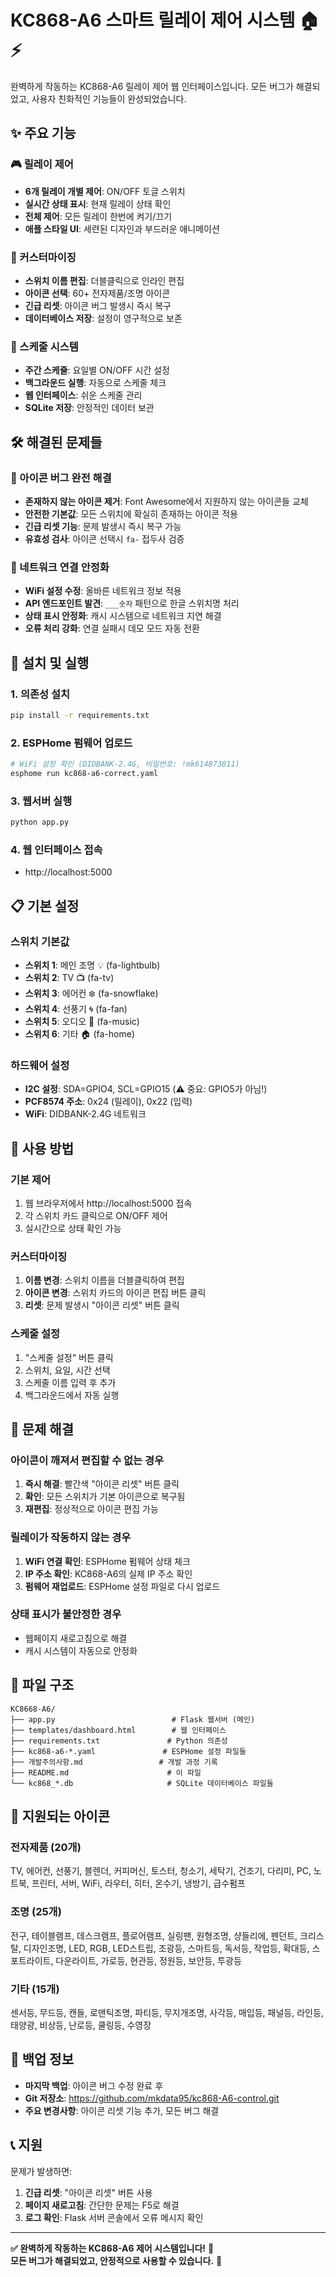 # KC868-A6 스마트 릴레이 제어 시스템 🏠⚡

완벽하게 작동하는 KC868-A6 릴레이 제어 웹 인터페이스입니다. 모든 버그가 해결되었고, 사용자 친화적인 기능들이 완성되었습니다.

## ✨ 주요 기능

### 🎮 릴레이 제어
- **6개 릴레이 개별 제어**: ON/OFF 토글 스위치
- **실시간 상태 표시**: 현재 릴레이 상태 확인
- **전체 제어**: 모든 릴레이 한번에 켜기/끄기
- **애플 스타일 UI**: 세련된 디자인과 부드러운 애니메이션

### 🎨 커스터마이징
- **스위치 이름 편집**: 더블클릭으로 인라인 편집
- **아이콘 선택**: 60+ 전자제품/조명 아이콘
- **긴급 리셋**: 아이콘 버그 발생시 즉시 복구
- **데이터베이스 저장**: 설정이 영구적으로 보존

### 📅 스케줄 시스템
- **주간 스케줄**: 요일별 ON/OFF 시간 설정
- **백그라운드 실행**: 자동으로 스케줄 체크
- **웹 인터페이스**: 쉬운 스케줄 관리
- **SQLite 저장**: 안정적인 데이터 보관

## 🛠️ 해결된 문제들

### 🔧 아이콘 버그 완전 해결
- **존재하지 않는 아이콘 제거**: Font Awesome에서 지원하지 않는 아이콘들 교체
- **안전한 기본값**: 모든 스위치에 확실히 존재하는 아이콘 적용
- **긴급 리셋 기능**: 문제 발생시 즉시 복구 가능
- **유효성 검사**: 아이콘 선택시 `fa-` 접두사 검증

### 📡 네트워크 연결 안정화
- **WiFi 설정 수정**: 올바른 네트워크 정보 적용
- **API 엔드포인트 발견**: `___숫자` 패턴으로 한글 스위치명 처리
- **상태 표시 안정화**: 캐시 시스템으로 네트워크 지연 해결
- **오류 처리 강화**: 연결 실패시 데모 모드 자동 전환

## 🚀 설치 및 실행

### 1. 의존성 설치
```bash
pip install -r requirements.txt
```

### 2. ESPHome 펌웨어 업로드
```bash
# WiFi 설정 확인 (DIDBANK-2.4G, 비밀번호: !mk614873011)
esphome run kc868-a6-correct.yaml
```

### 3. 웹서버 실행
```bash
python app.py
```

### 4. 웹 인터페이스 접속
- http://localhost:5000

## 📋 기본 설정

### 스위치 기본값
- **스위치 1**: 메인 조명 💡 (fa-lightbulb)
- **스위치 2**: TV 📺 (fa-tv)
- **스위치 3**: 에어컨 ❄️ (fa-snowflake)
- **스위치 4**: 선풍기 🌀 (fa-fan)
- **스위치 5**: 오디오 🎵 (fa-music)
- **스위치 6**: 기타 🏠 (fa-home)

### 하드웨어 설정
- **I2C 설정**: SDA=GPIO4, SCL=GPIO15 (⚠️ 중요: GPIO5가 아님!)
- **PCF8574 주소**: 0x24 (릴레이), 0x22 (입력)
- **WiFi**: DIDBANK-2.4G 네트워크

## 🎯 사용 방법

### 기본 제어
1. 웹 브라우저에서 http://localhost:5000 접속
2. 각 스위치 카드 클릭으로 ON/OFF 제어
3. 실시간으로 상태 확인 가능

### 커스터마이징
1. **이름 변경**: 스위치 이름을 더블클릭하여 편집
2. **아이콘 변경**: 스위치 카드의 아이콘 편집 버튼 클릭
3. **리셋**: 문제 발생시 "아이콘 리셋" 버튼 클릭

### 스케줄 설정
1. "스케줄 설정" 버튼 클릭
2. 스위치, 요일, 시간 선택
3. 스케줄 이름 입력 후 추가
4. 백그라운드에서 자동 실행

## 🔧 문제 해결

### 아이콘이 깨져서 편집할 수 없는 경우
1. **즉시 해결**: 빨간색 "아이콘 리셋" 버튼 클릭
2. **확인**: 모든 스위치가 기본 아이콘으로 복구됨
3. **재편집**: 정상적으로 아이콘 편집 가능

### 릴레이가 작동하지 않는 경우
1. **WiFi 연결 확인**: ESPHome 펌웨어 상태 체크
2. **IP 주소 확인**: KC868-A6의 실제 IP 주소 확인
3. **펌웨어 재업로드**: ESPHome 설정 파일로 다시 업로드

### 상태 표시가 불안정한 경우
- 웹페이지 새로고침으로 해결
- 캐시 시스템이 자동으로 안정화

## 📁 파일 구조

```
KC8668-A6/
├── app.py                          # Flask 웹서버 (메인)
├── templates/dashboard.html        # 웹 인터페이스
├── requirements.txt               # Python 의존성
├── kc868-a6-*.yaml               # ESPHome 설정 파일들
├── 개발주의사항.md                 # 개발 과정 기록
├── README.md                      # 이 파일
└── kc868_*.db                     # SQLite 데이터베이스 파일들
```

## 🎨 지원되는 아이콘

### 전자제품 (20개)
TV, 에어컨, 선풍기, 블렌더, 커피머신, 토스터, 청소기, 세탁기, 건조기, 다리미, PC, 노트북, 프린터, 서버, WiFi, 라우터, 히터, 온수기, 냉방기, 급수펌프

### 조명 (25개)
전구, 테이블램프, 데스크램프, 플로어램프, 실링팬, 원형조명, 샹들리에, 펜던트, 크리스탈, 디자인조명, LED, RGB, LED스트립, 조광등, 스마트등, 독서등, 작업등, 확대등, 스포트라이트, 다운라이트, 가로등, 현관등, 정원등, 보안등, 투광등

### 기타 (15개)
센서등, 무드등, 캔들, 로맨틱조명, 파티등, 무지개조명, 사각등, 매입등, 패널등, 라인등, 태양광, 비상등, 난로등, 쿨링등, 수영장

## 🔄 백업 정보

- **마지막 백업**: 아이콘 버그 수정 완료 후
- **Git 저장소**: https://github.com/mkdata95/kc868-A6-control.git
- **주요 변경사항**: 아이콘 리셋 기능 추가, 모든 버그 해결

## 📞 지원

문제가 발생하면:
1. **긴급 리셋**: "아이콘 리셋" 버튼 사용
2. **페이지 새로고침**: 간단한 문제는 F5로 해결
3. **로그 확인**: Flask 서버 콘솔에서 오류 메시지 확인

---

**✅ 완벽하게 작동하는 KC868-A6 제어 시스템입니다!** 🎉  
**모든 버그가 해결되었고, 안정적으로 사용할 수 있습니다.** 🚀 